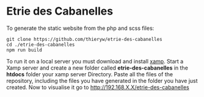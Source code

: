 # Etrie des Cabanelles

To generate the static website from the php and scss files:
````
git clone https://github.com/thieryw/etrie-des-cabanelles
cd ./etrie-des-cabanelles
npm run build
````

To run it on a local server you must download and install [xamp](https://www.apachefriends.org/).
Start a Xamp server and create a new folder called **etrie-des-cabanelles** in the **htdocs** folder your xamp server Directory. 
Paste all the files of the repository, including the files you have generated in the folder you have just created.
Now to visualise it go to http://192.168.X.X/etrie-des-cabanelles
